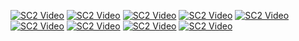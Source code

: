 
[![SC2 Video](https://img.youtube.com/vi/yBsWza2039o/0.jpg)](https://www.youtube.com/watch?v=yBsWza2039o)
[![SC2 Video](https://img.youtube.com/vi/JEiIIjX10zE/0.jpg)](https://www.youtube.com/watch?v=JEiIIjX10zE&list=PLqOiaH9id5qtD7h8Zwu1abjKULtVq0nQA&index=3)
[![SC2 Video](https://img.youtube.com/vi/OgTn8ZYZwEU/0.jpg)](https://www.youtube.com/watch?v=OgTn8ZYZwEU&list=PLqOiaH9id5quh5Dph5yuXfdHVGe1LrKvT&index=1)
[![SC2 Video](https://img.youtube.com/vi/1BfCnjr_Vjg/0.jpg)](https://www.youtube.com/watch?v=1BfCnjr_Vjg)
[![SC2 Video](https://img.youtube.com/vi/u_0Vzmj1Bxo/0.jpg)](https://www.youtube.com/watch?v=u_0Vzmj1Bxo)
[![SC2 Video](https://img.youtube.com/vi/APH6Nrar27w/0.jpg)](https://www.youtube.com/watch?v=APH6Nrar27w&list=PLYwpaL_SFmcB8fDd64B8SkJiPpEIzpCzC&index=1)
[![SC2 Video](https://img.youtube.com/vi/lVh9GUt69Ms/0.jpg)](https://www.youtube.com/watch?v=lVh9GUt69Ms&list=PLYwpaL_SFmcB8fDd64B8SkJiPpEIzpCzC&index=2)
[![SC2 Video](https://img.youtube.com/vi/M988_fsOSWo/0.jpg)](https://www.youtube.com/watch?v=M988_fsOSWo)
[![SC2 Video](https://img.youtube.com/vi/yubzJw0uiE4/0.jpg)](https://www.youtube.com/watch?v=yubzJw0uiE4)




